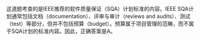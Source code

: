 这道题考查的是IEEE推荐的软件质量保证（SQA）计划标准的内容。IEEE SQA计划通常包括文档（documentation）、评审与审计（reviews and audits）、测试（test）等部分，但并不包括预算（budget）。预算属于项目管理的范畴，而不属于SQA计划的标准内容。因此，正确答案是A。